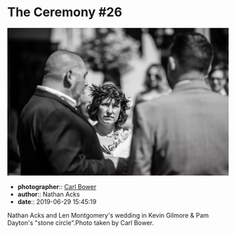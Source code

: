 # The Ceremony \#26

![Nathan Acks and Len Montgomery's wedding in Kevin Gilmore and Pam Dayton's "stone circle"](assets/2019-06-29-set-1-the-ceremony-26.webp)

* **photographer**:: [Carl Bower](https://carlbowerphotos.com)  
* **author**:: Nathan Acks  
* **date**:: 2019-06-29 15:45:19

Nathan Acks and Len Montgomery's wedding in Kevin Gilmore & Pam Dayton's "stone circle".Photo taken by Carl Bower.
